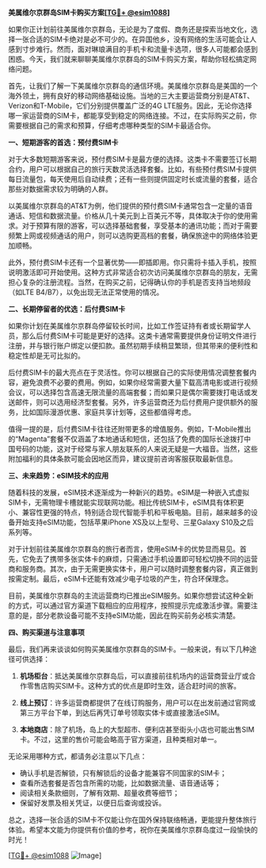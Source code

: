 **美属维尔京群岛SIM卡购买方案[[TG💪+ @esim1088](https://t.me/s/esim1088)]**

如果你正计划前往美属维尔京群岛，无论是为了度假、商务还是探索当地文化，选择一张合适的SIM卡绝对是必不可少的。在异国他乡，没有网络的生活可能会让人感到寸步难行。然而，面对琳琅满目的手机卡和流量卡选项，很多人可能都会感到困惑。今天，我们就来聊聊美属维尔京群岛的SIM卡购买方案，帮助你轻松搞定网络问题。

首先，让我们了解一下美属维尔京群岛的通信环境。美属维尔京群岛是美国的一个海外领土，拥有良好的移动网络基础设施。当地的三大主要运营商分别是AT&T、Verizon和T-Mobile，它们分别提供覆盖广泛的4G LTE服务。因此，无论你选择哪一家运营商的SIM卡，都能享受到稳定的网络连接。不过，在实际购买之前，你需要根据自己的需求和预算，仔细考虑哪种类型的SIM卡最适合你。

**一、短期游客的首选：预付费SIM卡**

对于大多数短期游客来说，预付费SIM卡是最方便的选择。这类卡不需要签订长期合约，用户可以根据自己的旅行天数灵活选择套餐。比如，有些预付费SIM卡提供每日流量包，每天使用后自动续费；还有一些则提供固定时长或流量的套餐，适合那些对数据需求较为明确的人群。

以美属维尔京群岛的AT&T为例，他们提供的预付费SIM卡通常包含一定量的语音通话、短信和数据流量。价格从几十美元到上百美元不等，具体取决于你的使用需求。对于预算有限的游客，可以选择基础套餐，享受基本的通讯功能；而对于需要频繁上网或视频通话的用户，则可以选购更高档的套餐，确保旅途中的网络体验更加顺畅。

此外，预付费SIM卡还有一个显著优势——即插即用。你只需将卡插入手机，按照说明激活即可开始使用。这种方式非常适合初次访问美属维尔京群岛的朋友，无需担心复杂的注册流程。当然，在购买之前，记得确认你的手机是否支持当地频段（如LTE B4/B7），以免出现无法正常使用的情况。

**二、长期停留者的优选：后付费SIM卡**

如果你计划在美属维尔京群岛停留较长时间，比如工作签证持有者或长期留学人员，那么后付费SIM卡可能是更好的选择。这类卡通常需要提供身份证明文件进行注册，并与银行账户绑定以便扣款。虽然初期手续稍显繁琐，但其带来的便利性和稳定性却是无可比拟的。

后付费SIM卡的最大亮点在于灵活性。你可以根据自己的实际使用情况调整套餐内容，避免浪费不必要的费用。例如，如果你经常需要大量下载高清电影或进行视频会议，可以选择包含高速无限流量的高端套餐；而如果只是偶尔需要拨打电话或发送邮件，则可以选用经济型套餐。另外，许多运营商还为后付费用户提供额外的服务，比如国际漫游优惠、家庭共享计划等，这些都值得考虑。

值得一提的是，后付费SIM卡往往还附带更多的增值服务。例如，T-Mobile推出的“Magenta”套餐不仅涵盖了本地通话和短信，还包括了免费的国际长途拨打中国号码的功能，这对于经常与家人朋友联系的人来说无疑是一大福音。当然，这些附加福利的具体条款可能会因地区而异，建议提前咨询客服获取最新信息。

**三、未来趋势：eSIM技术的应用**

随着科技的发展，eSIM技术逐渐成为一种新兴的趋势。eSIM是一种嵌入式虚拟SIM卡，无需物理卡槽就能实现联网功能。相比传统SIM卡，eSIM具有体积更小、兼容性更强的特点，特别适合现代智能手机和平板电脑。目前，越来越多的设备开始支持eSIM功能，包括苹果iPhone XS及以上型号、三星Galaxy S10及之后系列等。

对于计划前往美属维尔京群岛的旅行者而言，使用eSIM卡的优势显而易见。首先，它免去了携带多张实体卡的麻烦，只需通过手机设置即可轻松切换不同的运营商和服务商。其次，由于无需更换实体卡，用户可以随时调整套餐内容，真正做到按需定制。最后，eSIM卡还能有效减少电子垃圾的产生，符合环保理念。

目前，美属维尔京群岛的主流运营商均已推出eSIM服务。如果你想尝试这种全新的方式，可以通过官方渠道下载相应的应用程序，按照提示完成激活步骤。需要注意的是，部分老款设备可能不支持eSIM功能，因此在购买前务必核实清楚。

**四、购买渠道与注意事项**

最后，我们再来谈谈如何购买美属维尔京群岛的SIM卡。一般来说，有以下几种途径可供选择：

1. **机场柜台**：抵达美属维尔京群岛后，可以直接前往机场内的运营商营业厅或合作零售店购买SIM卡。这种方式的优点是即时生效，适合赶时间的旅客。
   
2. **线上预订**：许多运营商都提供了在线订购服务，用户可以在出发前通过官网或第三方平台下单，到达后再凭订单号领取实体卡或直接激活eSIM。
   
3. **本地商店**：除了机场，岛上的大型超市、便利店甚至街头小店也可能出售SIM卡。不过，这里的售价可能会略高于官方渠道，且种类相对单一。

无论采用哪种方式，都请务必注意以下几点：
- 确认手机是否解锁，只有解锁后的设备才能兼容不同国家的SIM卡；
- 查看所选套餐是否包含所需的功能，比如数据流量、语音通话等；
- 阅读相关条款细则，了解有效期、超量收费等细节；
- 保留好发票及相关凭证，以便日后查询或投诉。

总之，选择一张合适的SIM卡不仅能让你在国外保持联络畅通，更能提升整体旅行体验。希望本文能为你提供有价值的参考，祝你在美属维尔京群岛度过一段愉快的时光！

[[TG💪+ @esim1088](https://t.me/s/esim1088) ![Image](https://i.postimg.cc/4NQfJmqS/Snipaste-2025-05-13-00-14-12.png)]